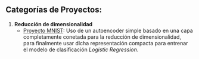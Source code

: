## Categorías de Proyectos:

1. **Reducción de dimensionalidad**
   - [Proyecto MNIST](./DIMENSIONALITY_REDUCTION/DimensionalityReduction-MNIST): Uso de un autoencoder simple basado en una capa completamente conetada para la reducción de dimensionalidad, para finalmente usar dicha representación compacta para entrenar el modelo de clasificación *Logistic Regression*.
